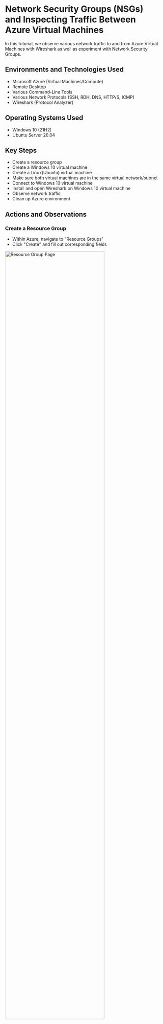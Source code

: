 <h1>Network Security Groups (NSGs) and Inspecting Traffic Between Azure Virtual Machines</h1>
In this tutorial, we observe various network traffic to and from Azure Virtual Machines with Wireshark as well as experiment with Network Security Groups. <br />

<h2>Environments and Technologies Used</h2>

- Microsoft Azure (Virtual Machines/Compute)
- Remote Desktop
- Various Command-Line Tools
- Various Network Protocols (SSH, RDH, DNS, HTTP/S, ICMP)
- Wireshark (Protocol Analyzer)

<h2>Operating Systems Used </h2>

- Windows 10 (21H2)
- Ubuntu Server 20.04

<h2>Key Steps</h2>

- Create a resource group
- Create a Windows 10 virtual machine
- Create a Linux(Ubuntu) virtual machine
- Make sure both virtual machines are in the same virtual network/subnet
- Connect to Windows 10 virtual machine
- Install and open Wireshark on Windows 10 virtual machine
- Observe network traffic
- Clean up Azure environment

<h2>Actions and Observations</h2>

<h3>Create a Resource Group</h3>

<p>
  
- Within Azure, navigate to "Resource Groups"
- Click "Create" and fill out corresponding fields
</p>
<p>
<img src="https://i.imgur.com/w5yKzNW.png" height="80%" width="80%" alt="Resource Group Page"/>
</p>
<br />

<h3>Create a Windows 10 Virtual Machine</h3>

<p>

- Within Azure, navigate to "Virtual Machines"
- Click "Create" then select "Azure Virtual Machine"
- Under "Resource group", select the resource group you previously created(in my case, I named it "RG-Network-Activities")
<img src="https://i.imgur.com/2DAgUaY.png" height="80%" width="80%" alt="Virtual machine resource group"/>

- Under "Image", select the Windows 10 Pro option
<img src="https://i.imgur.com/JyjH7kb.png" height="80%" width="80%" alt="Virtual machine image selection"/>

- Finish filling out necessary fields and create your virtual machine
</p>
<br />

<h3>Create a Linux(Ubunutu) Virtual Machine</h3>

<p>
  
- Within Azure, navigate to "Virtual Machines"
- Click "Create" then select "Azure Virtual Machine"
- Just like in the previous step, under "Resource group", select the same resource group you previously created(in my case "RG-Network-Activities"
- Under "Image", select the Ubuntu Server 22.04 LTS or 24.04 LTS option
<img src="https://i.imgur.com/yYDqGp5.png" height="80%" width="80%" alt="Virtual machine image selection 2"/>

- Under "Authenication type", select "password" and fill out your chosen username and password
<img src="https://i.imgur.com/qHy8fEb.png" height="80%" width="80%" alt="Virtual machine authentication"/>

- Navigate to the "Networking" tab, and under "Virtual network", select the virtual network you created when creating the Windows 10 virtual machine(in my case "Lab2-vnet")
<img src="https://i.imgur.com/NQXygVj.png" height="80%" width="80%" alt="Virtual network"/>

- Finish filling out necessary fields and create your virtual machine
  
</p>
<br />

<h3>Make sure both virtual machines are in the same virtual network/subnet</h3>

<p>

  - Within Azure, navigate to "Virtual Machines"
  - Click on your Windows virtual machine and check the name of the "Virtual network/subnet"
  - Click on your Linux virtual machine and make sure the "Virtual network/subnet" is the same as in your Window virtual machine(in my case "Lab2-vnet/default")
  <img src="https://i.imgur.com/kMZdeJn.png" height="80%" width="80%" alt="Windows 10 Virtual Network"/>
</p>
<br />

<h3>Connect to Windows 10 Virtual Machine</h3>

<p>

- Open up Microsoft Remote Desktop
- To connect to the Windows 10 virtual machine, we need to find the Public IP Address to fill in the "Computer" field of Microsoft Remote Desktop
- To retrieve the public IP Address of the Windows 10 virtual machine, go to Azure, navigate to your Windows virtual machine and look for its "Public IP Address"
- Copy the public IP address and paste it into the "Computer" field in your Remote Desktop Application and connect
<img src="https://i.imgur.com/Z2iVbds.png" height="80%" width="80%" alt="Remote desktop IP"/>

</p>
<br />

<h3>Install and open Wireshark on Windows 10 virtual machine</h3>

<p>

  - Within your Windows 10 virtual machine, open up Microsoft Edge, and download and install Wireshark
  - Open Wireshark

</p>
<br />

<h3>Observe network traffic</h3>

<p>

  - Open Microsoft Windows PowerShell as we prepare to observe network traffic
  - Within Wireshark, start packet capture by clicking the blue fin icon at the top left(under the "File" button)
  <img src="https://i.imgur.com/vCQosqd.png" height="80%" width="80%" alt="Wireshark packet capture"/>

</p>

<h3>ICMP Traffic</h3>

<p>

  - Within Wireshark, type in "ICMP" in the search bar and hit [Enter] to apply a filter that will only display ICMP traffic
  - Within Azure, retrieve the private IP address for the Linux(Ubuntu) virtual machine you created the same way you retrieved the Windows 10 public IP address
  - After retrieving the private IP address, we are going to attempt to ping from within the Windows 10 virtual machine
  - Within PowerShell type "ping" followed by the Linux private IP address (example. "ping 10.0.0.5")
  - Observe ping requests and replies within Wireshark
  <img src="https://i.imgur.com/z72ALTZ.png" height="80%" width="80%" alt="Wireshark ICMP Traffic"/>

  - Attempt to ping a public website within PowerShell and observe traffic (example. "ping www.google.com")
  <img src="https://i.imgur.com/dt89c33.png" height="80%" width="80%" alt="Wireshark Ping Website"/>

  - Initiate a perpetual/nonstop ping from your Windows virtual machine to your Linux(Ubuntu) virtual machine by typing "-t" at the end of the ping (example. "ping 10.0.0.5 -t") and observe traffic
  <img src="https://i.imgur.com/abixtrr.png" height="80%" width="80%" alt="Wireshark perpetual ping"/>

  - Open the Network Security Group(NSG) your Linux(Ubuntu) virtual machine is using within Azure and disable incoming ICMP traffic by creating a port rule that denies ICMP traffic
  <img src="https://i.imgur.com/uvHhIX1.png" height="80%" width="80%" alt="Port rule"/>

  - Observe traffic, and if done correctly, the ping requests should continue to timeout
  <img src="https://i.imgur.com/VnxToy1.png" height="80%" width="80%" alt="Ping timeout"/>

  - Re-enable ICMP traffic by either changing the port rule or deleting it from the NSG
  - Observe traffic, and if done correctly, the ping activity should start working again
  - Stop ping activity by hitting "Ctrl + C" within PowerShell
</p>

<h3>SSH Traffic</h3>

<p>

  - Within Wireshark, type in "SSH" in the search bar and hit [Enter] to apply a filter that will only display SSH traffic
  - "SSH into" your Linux(Ubuntu) virtual machine through its private IP address by typing "ssh (username)@(private IP address)" within PowerShell (Example. "ssh labuser@10.0.0.5")
  - Within PowerShell, type commands (hostname, id, etc) into the Linux(ubuntu) SSH connection and observe traffic
  <img src="https://i.imgur.com/5pkwhHU.png" height="80%" width="80%" alt="SSH traffic"/>

  - Within PowerShell, exit the SSH connection by typing "exit" and pressing [Enter]
</p>

<h3>DHCP Traffic</h3>

<p>

- Within Wireshark, type in "DHCP" in the search bar and hit [Enter] to apply a filter that will only display DHCP traffic
- Within your Windows 10 virtual machine, attempt to issue your virtual machine a new IP address with "ipconfig /renew"
- Observe traffic
<img src="https://i.imgur.com/3YPCr3h.png" height="80%" width="80%" alt="DHCP"/>
</p>

<h3>DNS Traffic</h3>

<p>

- Within Wireshark, type in "DNS" in the search bar and hit [Enter] to apply a filter that will only display DNS traffic
- Within PowerShell, use "nslookup" to retrieve the IP addresses of a website(Example. google.com or disney.com)
- Observe traffic
<img src="https://i.imgur.com/9lIeSAN.png" height="80%" width="80%" alt="DNS traffic"/>
  
</p>

<h3>RDP Traffic</h3>

<p>

- Within Wireshark, type in "tcp.port == 3389" in the search bar and hit [Enter] to apply a filter that will only display RDP traffic
- Observe traffic
- Notice that traffic is non-stop because the RDP protocol is constantly showing a live stream from one computer to another, so traffic is always being transmitted
<img src="https://i.imgur.com/uFEwWqO.png" height="80%" width="80%" alt="RDP traffic"/>
</p>

<h3>Clean Up Azure Environment</h3>

<p>

  - Now that we are finished inpecting traffic between virtual machines, we have to clean up our Azure environment to prevent being charged by Microsoft Azure for allocating resources
  - Close remote desktop connection
  - Delete resource group(s) created at the beginning
  - Verify that the resource group(s) have been deleted
  <img src="https://i.imgur.com/BxzCTKp.png" height="80%" width="80%" alt="RDP traffic"/>
</p>
